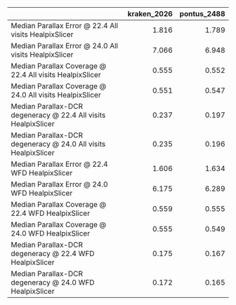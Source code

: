 |                                                                |   kraken_2026 |   pontus_2488 |
|:---------------------------------------------------------------|--------------:|--------------:|
| Median Parallax Error @ 22.4 All visits HealpixSlicer          |         1.816 |         1.789 |
| Median Parallax Error @ 24.0 All visits HealpixSlicer          |         7.066 |         6.948 |
| Median Parallax Coverage @ 22.4 All visits HealpixSlicer       |         0.555 |         0.552 |
| Median Parallax Coverage @ 24.0 All visits HealpixSlicer       |         0.551 |         0.547 |
| Median Parallax-DCR degeneracy @ 22.4 All visits HealpixSlicer |         0.237 |         0.197 |
| Median Parallax-DCR degeneracy @ 24.0 All visits HealpixSlicer |         0.235 |         0.196 |
| Median Parallax Error @ 22.4 WFD HealpixSlicer                 |         1.606 |         1.634 |
| Median Parallax Error @ 24.0 WFD HealpixSlicer                 |         6.175 |         6.289 |
| Median Parallax Coverage @ 22.4 WFD HealpixSlicer              |         0.559 |         0.555 |
| Median Parallax Coverage @ 24.0 WFD HealpixSlicer              |         0.555 |         0.549 |
| Median Parallax-DCR degeneracy @ 22.4 WFD HealpixSlicer        |         0.175 |         0.167 |
| Median Parallax-DCR degeneracy @ 24.0 WFD HealpixSlicer        |         0.172 |         0.165 |

